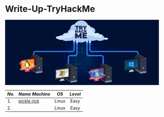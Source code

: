 # Write-Up-TryHackMe

![1](1.png)

| *No.* | *Name Machine*                                                                                             | *OS* | *Level* |
| ------- | ------------------------------------------------------------------------------------------------------------ | ------ | :-------: |
| 1.      | [pickle rick](https://github.com/Te3chn0Logy/Write-Up-THM/blob/Te3chnology/Te3chnOLogy/pickle%20rick/README.md) | Linux  |   Easy   |
| 2.      |                                                                                                              | Linux  |   Easy   |
